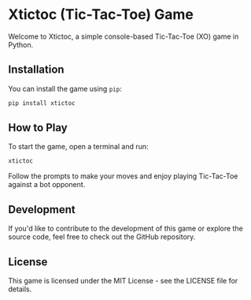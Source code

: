 # Xtictoc (Tic-Tac-Toe) Game

Welcome to Xtictoc, a simple console-based Tic-Tac-Toe (XO) game in Python.

## Installation

You can install the game using `pip`:

```bash
pip install xtictoc
```

## How to Play

To start the game, open a terminal and run:

```bash
xtictoc
```

Follow the prompts to make your moves and enjoy playing Tic-Tac-Toe against a bot opponent.

## Development

If you'd like to contribute to the development of this game or explore the source code, feel free to check out the GitHub repository.

## License

This game is licensed under the MIT License - see the LICENSE file for details.